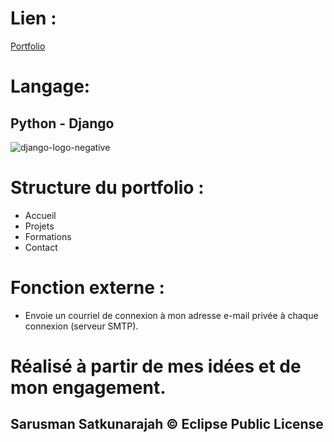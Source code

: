 # Lien :
   <a href="https://www.sarusman-satkunarajah.fr/">Portfolio</a>
  
# Langage:
  ## Python - Django
![django-logo-negative](https://github.com/sarusman/portfolio/assets/60844500/9cddc88b-b36d-499f-ba2c-a7df1ab71cd1)

# Structure du portfolio :
  * Accueil
  * Projets
  * Formations
  * Contact
    
# Fonction externe : 
  - Envoie un courriel de connexion à mon adresse e-mail privée à chaque connexion (serveur SMTP).

# Réalisé à partir de mes idées et de mon engagement.

## Sarusman Satkunarajah © Eclipse Public License
